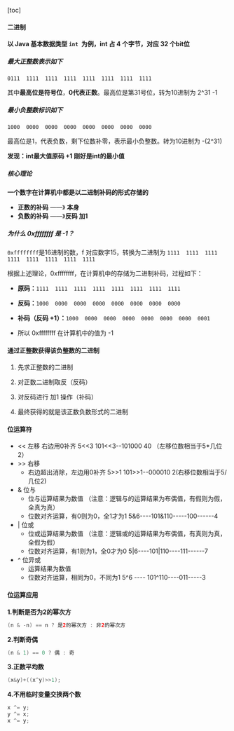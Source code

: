 [toc]

#### 二进制

**以 Java 基本数据类型 `int `为例，int 占 4 个字节，对应 32 个bit位**

##### 最大正整数表示如下

`0111  1111  1111  1111  1111  1111  1111  1111`

其中**最高位是符号位**，**0代表正数**。最高位是第31号位，转为10进制为 2^31 -1

##### 最小负整数标识如下

`1000  0000  0000  0000  0000  0000  0000  0000`

最高位是1，代表负数，剩下位数补零，表示最小负整数。转为10进制为 -(2^31)

**发现：int最大值原码 +1 刚好是int的最小值**

##### 核心理论

**一个数字在计算机中都是以二进制补码的形式存储的**

- **正数的补码** ——》 **本身**
- **负数的补码** ——》**反码 加1**

##### 为什么 0xffffffff 是 -1？

`0xffffffff`是16进制的数，f 对应数字15，转换为二进制为 `1111  1111  1111  1111  1111  1111  1111  1111`

根据上述理论，0xffffffff，在计算机中的存储为二进制补码，过程如下：

- **原码：**`1111  1111  1111  1111  1111  1111  1111  1111`
- **反码：**`1000  0000  0000  0000  0000  0000  0000  0000`
- **补码（反码 +1）：**`1000  0000  0000  0000  0000  0000  0000  0001`

- 所以 0xffffffff 在计算机中的值为 -1



#### 通过正整数获得该负整数的二进制

1. 先求正整数的二进制
2. 对正数二进制取反（反码）
3. 对反码进行 加1 操作（补码）

4. 最终获得的就是该正数负数形式的二进制



#### 位运算符

- << 左移 右边用0补齐
  5<<3 101<<3--101000 40 （左移位数相当于5*几位2）
- \>> 右移
  - 右边超出消除，左边用0补齐
    5>>1 101>>1--000010 2(右移位数相当于5/几位2)
- & 位与
  - 位与运算结果为数值 （注意：逻辑与的运算结果为布偶值，有假则为假，全真为真）
  - 位数对齐运算，有0则为0，全1才为1
    5&6----101&110-----100------4
- | 位或
  - 位或运算结果为数值 （注意：逻辑或的运算结果为布偶值，有真则为真，全假为假）
  - 位数对齐运算，有1则为1，全0才为0
    5|6----101|110----111------7
- ^ 位异或
  - 运算结果为数值
  - 位数对齐运算，相同为0，不同为1
    5^6 ---- 101^110----011-----3



#### 位运算应用

**1.判断是否为2的幂次方**

```java
(n & -n) == n ? 是2的幂次方 : 非2的幂次方
```

**2.判断奇偶**

```java
(n & 1) == 0 ? 偶 : 奇
```

**3.正数平均数**

```java
(x&y)+((x^y)>>1);
```

**4.不用临时变量交换两个数**

```java
x ^= y;
y ^= x;
x ^= y;
```

